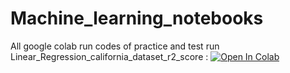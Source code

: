 # Machine_learning_notebooks
All google colab run codes of practice and test run  
Linear_Regression_california_dataset_r2_score : [![Open In Colab](https://colab.research.google.com/assets/colab-badge.svg)](https://colab.research.google.com/drive/1aLeS6RcOaOW3vqQLCRPHgeNV3LoJ2dpJ)
